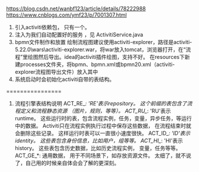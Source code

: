 https://blog.csdn.net/wanbf123/article/details/78222988
https://www.cnblogs.com/ymf23/p/7001307.html
1. 引入activiti依赖包， 只有一个。
2. 注入为我们自动配置好的服务 ，见 ActivitiService.java
3. bpmn文件制作和放置
绘制流程图建议使用activiti-explorer，路径是activiti-5.22.0\wars\activiti-explorer.war，将war放入tomcat，浏览器打开，在“流程”里绘图然后导出。idea的activiti插件绘图，支持不好。
在resources下新建processes文件夹，将bpmn、bpmn.xml或bpmn20.xml（activiti-explorer流程图导出文件）放入其中
4. 系统启动时会初始化activiti自带的表结构。


================
1. 流程引擎表结构说明
ACT_RE_*: 'RE'表示repository。 这个前缀的表包含了流程定义和流程静态资源 （图片，规则，等等）。
ACT_RU_*: 'RU'表示runtime。 这些运行时的表，包含流程实例，任务，变量，异步任务，等运行中的数据。 Activiti只在流程实例执行过程中保存这些数据， 在流程结束时就会删除这些记录。 这样运行时表可以一直很小速度很快。
ACT_ID_*: 'ID'表示identity。 这些表包含身份信息，比如用户，组等等。
ACT_HI_*: 'HI'表示history。 这些表包含历史数据，比如历史流程实例， 变量，任务等等。
ACT_GE_*: 通用数据， 用于不同场景下，如存放资源文件。
太细了，就不说了，自己用的时候亲自体会会了解的更深刻。